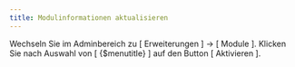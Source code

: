 ```yaml
---
title: Modulinformationen aktualisieren
---
```


Wechseln Sie im Adminbereich zu [ Erweiterungen ] -> [ Module ]. Klicken Sie nach Auswahl von [ {$menutitle} ] auf den Button [ Aktivieren ].